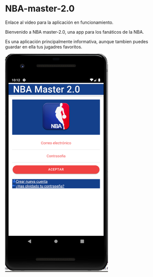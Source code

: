# NBA-master-2.0
Enlace al video para la aplicación en funcionamiento.


Bienvenido a NBA master-2.0, una app para los fanáticos de la NBA.

Es una aplicación principalmente informativa, aunque tambien puedes guardar en ella tus jugadres favoritos.



![Aquí la descripción de la imagen por si no carga](https://github.com/AdrianJimenezMontilla/NBA-master-v2/blob/master/imagenes/a1.png)
